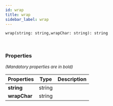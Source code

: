 ```yaml
---
id: wrap
title: wrap
sidebar_label: wrap
---
```


```tsx
wrap(string: string,wrapChar: string): string
```
<br/>



### Properties

<font size="2"><i>(Mandatory properties are in bold)</i></font>

| Properties | Type | Description |
| --------- | ---- | ----------- |
| **string** | string |  |
| **wrapChar** | string |  |
